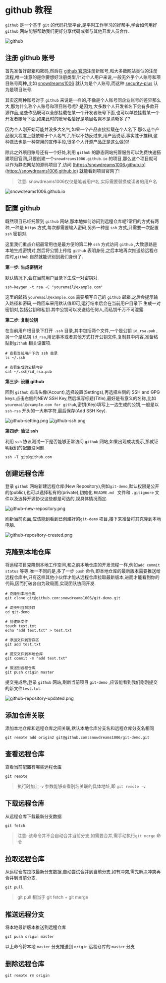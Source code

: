 # github 教程

`github` 是一个基于 `git` 的代码托管平台,是平时工作学习的好帮手,学会如何用好 `github` 网站能够帮助我们更好分享代码或者与其他开发人员合作.

![github](../images/github.png)

## 注册 github 账号

首先准备好邮箱和密码,然后在 [github 官网](https://github.com)注册新账号,和大多数网站类似的注册流程,唯一注意的是你要想好注册类型,针对个人用户来说,一般无外乎个人账号和项目账号两种,比如 [snowdreams1006](https://github.com/snowdreams1006) 就认为是个人账号,而这种 [security-plus](https://github.com/security-plus) 认为是项目账号.

其实这两种账号对于 `github` 来说是一样的,不像是个人账号同企业账号的差异那么大,那为什么称个人账号和项目账号呢?
是因为,大多数个人开发者名下会有多款开源作品,这些作品既可以全部挂载在某一个开发者账号下面,也可以单独挂载某一个开发者账号下面,如果此时的账号名恰好是项目名岂不是清晰多了?

因为个人刚开始可能并没多大名气,如果一个产品直接挂载在个人名下,那么这个产品很大程度上就依赖于个人名气了,所以不妨反过来,用产品说话,事实胜于雄辩,这种做法也是一种常用的宣传手段,很多个人开源产品正是这么做的!

除此之外项目账号还有一个好处,利用 `github` 的静态网站托管服务可以免费快速搭建项目官网,只要创建一个`snowdreams1006.github.io` 的项目,那么这个项目就可以作为静态网站的源码项目了,访问 [https://snowdreams1006.github.io](https://snowdreams1006.github.io) 就能看到项目官网了!

>注意: snowdreams1006仅仅是笔者用户名,实际需要替换成读者的用户名

![snowdreams1006.github.io](../images/snowdreams1006.github.io.png)

## 配置 github

既然项目已经托管到 `github` 网站,那本地如何访问到远程仓库呢?常用的方式有两种,一种是 `https` 方式,每次都需要输入密码,另外一种是 `ssh` 方式,只需要一次配置`ssh` 密钥对.

这里我们重点介绍最常用也是最方便的第二种 `ssh` 方式访问 `github` ,大致思路是本地生成密钥对,然后将公钥上传给 `github` 表明身份,之后本地再次推送给远程仓库时,`github` 自然就能识别到我们身份了.

**第一步: 生成密钥对**

默认情况下,会在当前用户目录下生成一对密钥对.

```
ssh-keygen -t rsa -C "youremail@example.com"
```

这里的邮箱 `youremail@example.com` 需要填写自己的 `github` 邮箱,之后会提示输入路径和密码,一路回车采用默认值即可,运行结束后会在当前用户目录下
生成一对密钥对,包括公钥和私钥.其中公钥可以发送给任何人,而私钥千万不可泄露.

**第二步: 复制公钥**

在当前用户根目录下打开 `.ssh` 目录,其中包括两个文件,一个是公钥 `id_rsa.pub` ,另一个是私钥 `id_rsa`,用记事本或者其他方式打开公钥文件,复制其中内容,准备粘贴到`github` 相关设置项.

```
# 查看当前用户下的 ssh 目录
ls ~/.ssh

# 查看生成的公钥内容
cat ~/.ssh/id_rsa.pub
```

**第三步: 设置 github**

回到 `github`,点击头像(Acount),选择设置(Settings),再选择左侧的 SSH and GPG keys,点击右侧的NEW SSH Key,然后填写标题(Title),最好是有意义的名称,比如`youremail@example.com for github`,密钥(Key)填写上一边生成的公钥,一般是以`ssh-rsa` 开头的一大串字符,最后保存(Add SSH Key).

![github-setting.png](../images/github-setting.png)
![github-ssh.png](../images/github-ssh.png)

**第四步: 验证 ssh**

利用 `ssh` 协议测试一下是否能够正常访问 `github` 网站,如果出现成功提示,那就证明我们的配置没问题.

```
ssh -T git@github.com
```

## 创建远程仓库

登录 `github` 网站新建远程仓库(New Repository),例如`git-demo`,默认权限是公开的(public),也可以选择私有的(private),初始化 `README.md ` 文件和 `.gitignore` 文件以及选择开源协议这些都是可选的,视具体情况而定.

![github-new-repository.png](../images/github-new-repository.png)

刷新当前页面,应该能到看到已创建好的`git-demo` 项目,接下来准备将其克隆到本地电脑.

![github-repository-created.png](../images/github-repository-created.png)

## 克隆到本地仓库

将远程项目克隆到本地工作空间,和之前本地仓库的开发流程一样,例如`add commit status` 等等,唯一不同的是,多了一步 `push` 命令,即本地仓库的最新版本需要推送给远程仓库中,只有这样其他小伙伴才能从远程仓库拉取最新版本,进而才能看到你的代码,因而打破各自为政局面,实现团队协同开发.

```
# 克隆到本地仓库
git clone git@github.com:snowdreams1006/git-demo.git

# 切换到当前项目
cd git-demo

# 创建新文件
touch test.txt
echo "add test.txt" > test.txt

# 添加文件到暂存区
git add test.txt

# 提交文件到本地仓库
git commit -m "add test.txt"

# 推送到远程仓库
git push origin master
```

提交完成后,登录 `github` 网站,刷新当前项目 `git-demo` ,应该能看到我们刚刚提交的新文件`test.txt`.

![github-repository-updated.png](../images/github-repository-updated.png)

## 添加仓库关联

添加本地仓库和远程仓库之间关联,默认本地仓库分支名和远程仓库分支名相同

```
git remote add origin2 git@github.com:snowdreams1006/git-demo.git
```

## 查看远程仓库

查看当前配置有哪些远程仓库

```
git remote
```

> 执行时加上`-v` 参数能够查看别名关联的具体地址,即 `git remote -v`

## 下载远程仓库

从远程仓库下载最新分支数据

```
git fetch
```

> 注意: 该命令并不会自动合并当前分支,如需要合并,需手动执行`git merge` 命令

## 拉取远程仓库

从远程仓库拉取最新分支数据,自动尝试合并到当前分支,如有冲突,需先解决冲突再合并到当前分支.

```
git pull
```

> git pull 相当于 git fetch + git merge

## 推送远程分支

将本地最新版本推送到远程仓库

```
git push origin master
```

以上命令将本地 `master` 分支推送到 `origin` 远程仓库的 `master` 分支

## 删除远程仓库

```
git remote rm origin
```